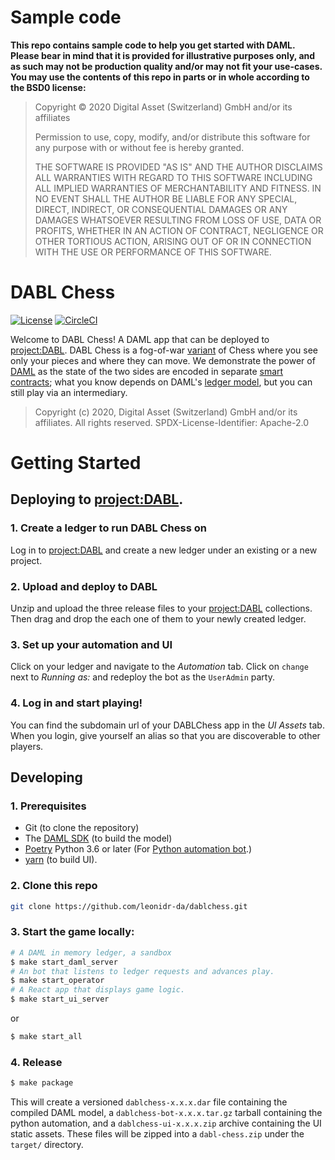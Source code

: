 # Sample code

**This repo contains sample code to help you get started with DAML. Please bear in mind that it is provided for illustrative purposes only, and as such may not be production quality and/or may not fit your use-cases. You may use the contents of this repo in parts or in whole according to the BSD0 license:**

> Copyright © 2020 Digital Asset (Switzerland) GmbH and/or its affiliates
>
> Permission to use, copy, modify, and/or distribute this software for any purpose with or without fee is hereby granted.
>
> THE SOFTWARE IS PROVIDED "AS IS" AND THE AUTHOR DISCLAIMS ALL WARRANTIES WITH REGARD TO THIS SOFTWARE INCLUDING ALL IMPLIED WARRANTIES OF MERCHANTABILITY AND FITNESS. IN NO EVENT SHALL THE AUTHOR BE LIABLE FOR ANY SPECIAL, DIRECT, INDIRECT, OR CONSEQUENTIAL DAMAGES OR ANY DAMAGES WHATSOEVER RESULTING FROM LOSS OF USE, DATA OR PROFITS, WHETHER IN AN ACTION OF CONTRACT, NEGLIGENCE OR OTHER TORTIOUS ACTION, ARISING OUT OF OR IN CONNECTION WITH THE USE OR PERFORMANCE OF THIS SOFTWARE.

# DABL Chess

[![License](https://img.shields.io/badge/License-Apache%202.0-blue.svg)](./LICENSE)
[![CircleCI](https://circleci.com/gh/leonidr-da/dablchess.svg?style=svg)](https://circleci.com/gh/leonidr-da/dablchess)


Welcome to DABL Chess! A DAML app that can be deployed to [project:DABL](https://projectdabl.com/). DABL Chess is a fog-of-war [variant](https://en.wikipedia.org/wiki/Dark_chess) of Chess where you see only your pieces and where they can move. We demonstrate the power of [DAML](https://daml.com/) as the state of the two sides are encoded in separate [smart contracts](daml/Chess.daml); what you know depends on DAML's [ledger model](https://docs.daml.com/concepts/ledger-model/ledger-integrity.html), but you can still play via an intermediary.

> Copyright (c) 2020, Digital Asset (Switzerland) GmbH and/or its affiliates. All rights reserved. SPDX-License-Identifier: Apache-2.0

# Getting Started

## Deploying to [project:DABL](https://projectdabl.com/).

### 1. Create a ledger to run DABL Chess on

Log in to [project:DABL](https://projectdabl.com/) and create a new ledger under an existing or a new project.

### 2. Upload and deploy to DABL

Unzip and upload the three release files to your [project:DABL](https://projectdabl.com/) collections. Then drag and drop the each one of them to your newly created ledger.

### 3. Set up your automation and UI

Click on your ledger and navigate to the _Automation_ tab. Click on `change` next to _Running as:_ and redeploy the bot as the `UserAdmin` party.

### 4. Log in and start playing!

You can find the subdomain url of your DABLChess app in the _UI Assets_ tab.  When you login, give yourself an alias so that you are discoverable to other players.

## Developing

### 1. Prerequisites

- Git (to clone the repository)
- The [DAML SDK](https://docs.daml.com/getting-started/installation.html) (to build the model)
- [Poetry](https://python-poetry.org/) Python 3.6 or later (For [Python automation bot](https://docs.projectdabl.com/).)
- [yarn](https://classic.yarnpkg.com/en/) (to build UI).

### 2. Clone this repo

```bash
git clone https://github.com/leonidr-da/dablchess.git
```

### 3. Start the game locally:

```bash
# A DAML in memory ledger, a sandbox
$ make start_daml_server
# An bot that listens to ledger requests and advances play.
$ make start_operator
# A React app that displays game logic.
$ make start_ui_server
```

or
```bash
$ make start_all
```
### 4. Release

```bash
$ make package
```

This will create a versioned `dablchess-x.x.x.dar` file containing the compiled DAML model, a `dablchess-bot-x.x.x.tar.gz` tarball containing the python automation, and a `dablchess-ui-x.x.x.zip` archive containing the UI static assets. These files will be zipped into a `dabl-chess.zip` under the `target/` directory.

